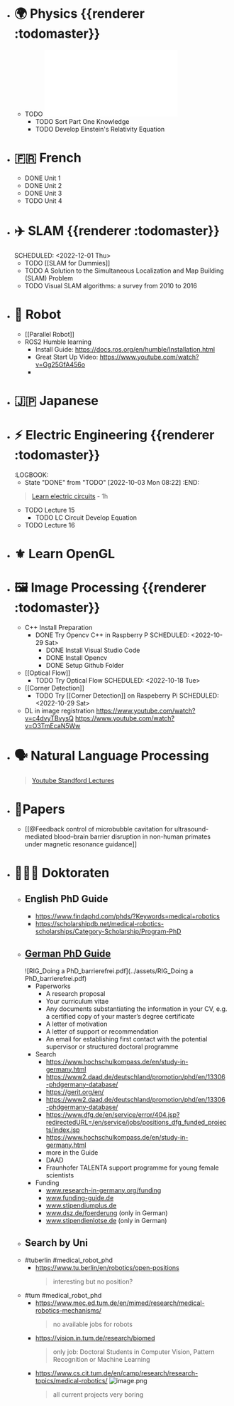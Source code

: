 - # 🌍️ Physics {{renderer :todomaster}}
	- TODO ![Fundamentals of Physics Mechanics Relativity and Thermodynamics](041-Fundamentals-of-Physics-Mechanics-Relativity-and-Thermodynamics-R.-Shankar-Edisi-1-2014.pdf)
		- TODO Sort Part One Knowledge
		- TODO Develop Einstein's Relativity Equation
- # 🇫🇷 French
	- DONE Unit 1
	- DONE Unit 2
	- DONE Unit 3
	- TODO Unit 4
- # ✈️ SLAM {{renderer :todomaster}}
  SCHEDULED: <2022-12-01 Thu>
	- TODO [[SLAM for Dummies]]
	- TODO A Solution to the Simultaneous Localization and Map Building (SLAM) Problem
	- TODO Visual SLAM algorithms: a survey from 2010 to 2016
- # 🤖 Robot
	- [[Parallel Robot]]
	- ROS2 Humble learning
		- Install Guide: https://docs.ros.org/en/humble/Installation.html
		- Great Start Up Video: https://www.youtube.com/watch?v=Gg25GfA456o
		-
- # 🇯🇵 Japanese
- # ⚡️ Electric Engineering  {{renderer :todomaster}}
  :LOGBOOK:
  * State "DONE" from "TODO" [2022-10-03 Mon 08:22]
  :END:
  > [Learn electric circuits](https://www.youtube.com/playlist?list=PL9F74AFA03AA06A11) - 1h
	- TODO Lecture 15
		- TODO LC Circuit Develop Equation
	- TODO Lecture 16
- # ⚜️ Learn OpenGL
- # 🖼️ Image Processing {{renderer :todomaster}}
	- C++ Install Preparation
		- DONE Try Opencv C++ in Raspberry P
		  SCHEDULED: <2022-10-29 Sat>
			- DONE Install Visual Studio Code
			- DONE Install Opencv
			- DONE Setup Github Folder
	- [[Optical Flow]]
		- TODO Try Optical Flow
		  SCHEDULED: <2022-10-18 Tue>
	- [[Corner Detection]]
		- TODO Try [[Corner Detection]] on Raspeberry Pi
		  SCHEDULED: <2022-10-29 Sat>
	- DL in image registration https://www.youtube.com/watch?v=c4dvyTBvysQ https://www.youtube.com/watch?v=O3TmEcaN5Ww
- # 🗣️ Natural Language Processing
  > [Youtube Standford Lectures](https://www.youtube.com/watch?v=rmVRLeJRkl4&list=PLoROMvodv4rOSH4v6133s9LFPRHjEmbmJ)
- # 📑Papers
	- [[@Feedback control of microbubble cavitation for ultrasound-mediated blood–brain barrier disruption in non-human primates under magnetic resonance guidance]]
- # 👩🏻‍⚕️ Doktoraten
	- ## English PhD Guide
		- https://www.findaphd.com/phds/?Keywords=medical+robotics
		- https://scholarshipdb.net/medical-robotics-scholarships/Category-Scholarship/Program-PhD
	- ## [German PhD Guide](https://www.research-in-germany.org/en/your-goal/phd/find-your-phd-position.html)
	  ![RIG_Doing a PhD_barrierefrei.pdf](../assets/RIG_Doing a PhD_barrierefrei.pdf)
		- Paperworks
			- A research proposal
			- Your curriculum vitae
			- Any documents substantiating the information in your CV, e.g. a certified copy of your master’s degree certificate
			- A letter of motivation
			- A letter of support or recommendation
			- An email for establishing first contact with the potential supervisor or structured doctoral programme
		- Search
			- https://www.hochschulkompass.de/en/study-in-germany.html
			- https://www2.daad.de/deutschland/promotion/phd/en/13306-phdgermany-database/
			- https://gerit.org/en/
			- https://www2.daad.de/deutschland/promotion/phd/en/13306-phdgermany-database/
			- https://www.dfg.de/en/service/error/404.jsp?redirectedURL=/en/service/jobs/positions_dfg_funded_projects/index.jsp
			- https://www.hochschulkompass.de/en/study-in-germany.html
			- more in the Guide
			- DAAD
			- Fraunhofer TALENTA support programme for young female scientists
		- Funding
			- www.research-in-germany.org/funding
			- www.funding-guide.de
			- www.stipendiumplus.de
			- www.dsz.de/foerderung (only in German)
			- www.stipendienlotse.de (only in German)
	- ## Search by Uni
	- #tuberlin #medical_robot_phd
		- https://www.tu.berlin/en/robotics/open-positions
		  > interesting but no position?
	- #tum #medical_robot_phd
		- https://www.mec.ed.tum.de/en/mimed/research/medical-robotics-mechanisms/
		  > no available jobs for robots
		- https://vision.in.tum.de/research/biomed
		  > only job: Doctoral Students in Computer Vision, Pattern Recognition or Machine Learning
		- https://www.cs.cit.tum.de/en/camp/research/research-topics/medical-robotics/
		  ![image.png](../assets/image_1676971823281_0.png)
		  > all current projects very boring